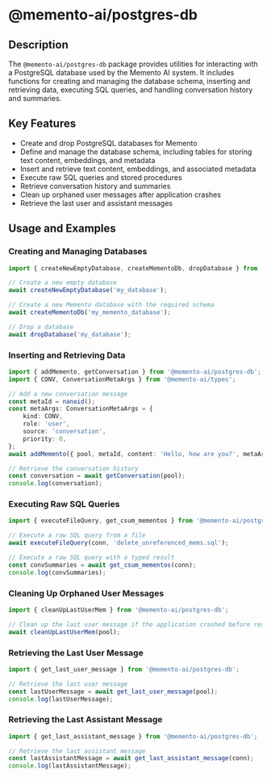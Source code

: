 # @memento-ai/postgres-db
## Description
The `@memento-ai/postgres-db` package provides utilities for interacting with a PostgreSQL database used by the Memento AI system. It includes functions for creating and managing the database schema, inserting and retrieving data, executing SQL queries, and handling conversation history and summaries.
## Key Features
- Create and drop PostgreSQL databases for Memento
- Define and manage the database schema, including tables for storing text content, embeddings, and metadata
- Insert and retrieve text content, embeddings, and associated metadata
- Execute raw SQL queries and stored procedures
- Retrieve conversation history and summaries
- Clean up orphaned user messages after application crashes
- Retrieve the last user and assistant messages
## Usage and Examples
### Creating and Managing Databases
```typescript
import { createNewEmptyDatabase, createMementoDb, dropDatabase } from '@memento-ai/postgres-db';

// Create a new empty database
await createNewEmptyDatabase('my_database');

// Create a new Memento database with the required schema
await createMementoDb('my_memento_database');

// Drop a database
await dropDatabase('my_database');
```
### Inserting and Retrieving Data
```typescript
import { addMemento, getConversation } from '@memento-ai/postgres-db';
import { CONV, ConversationMetaArgs } from '@memento-ai/types';

// Add a new conversation message
const metaId = nanoid();
const metaArgs: ConversationMetaArgs = {
    kind: CONV,
    role: 'user',
    source: 'conversation',
    priority: 0,
};
await addMemento({ pool, metaId, content: 'Hello, how are you?', metaArgs });

// Retrieve the conversation history
const conversation = await getConversation(pool);
console.log(conversation);
```
### Executing Raw SQL Queries
```typescript
import { executeFileQuery, get_csum_mementos } from '@memento-ai/postgres-db';

// Execute a raw SQL query from a file
await executeFileQuery(conn, 'delete_unreferenced_mems.sql');

// Execute a raw SQL query with a typed result
const convSummaries = await get_csum_mementos(conn);
console.log(convSummaries);
```
### Cleaning Up Orphaned User Messages
```typescript
import { cleanUpLastUserMem } from '@memento-ai/postgres-db';

// Clean up the last user message if the application crashed before responding
await cleanUpLastUserMem(pool);
```
### Retrieving the Last User Message
```typescript
import { get_last_user_message } from '@memento-ai/postgres-db';

// Retrieve the last user message
const lastUserMessage = await get_last_user_message(pool);
console.log(lastUserMessage);
```
### Retrieving the Last Assistant Message
```typescript
import { get_last_assistant_message } from '@memento-ai/postgres-db';

// Retrieve the last assistant message
const lastAssistantMessage = await get_last_assistant_message(conn);
console.log(lastAssistantMessage);
```
